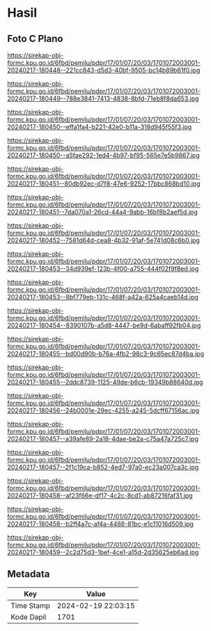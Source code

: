 # Hasil

## Foto C Plano

https://sirekap-obj-formc.kpu.go.id/6fbd/pemilu/pdpr/17/01/07/20/03/1701072003001-20240217-180448--221cc843-d5d3-40bf-9505-bc14b89b61f0.jpg

https://sirekap-obj-formc.kpu.go.id/6fbd/pemilu/pdpr/17/01/07/20/03/1701072003001-20240217-180449--788e3841-7413-4838-8bfd-71eb8f8da653.jpg

https://sirekap-obj-formc.kpu.go.id/6fbd/pemilu/pdpr/17/01/07/20/03/1701072003001-20240217-180450--effa1fa4-b221-42e0-b11a-318d945f55f3.jpg

https://sirekap-obj-formc.kpu.go.id/6fbd/pemilu/pdpr/17/01/07/20/03/1701072003001-20240217-180450--a5fae292-1ed4-4b97-bf95-565e7e5b9867.jpg

https://sirekap-obj-formc.kpu.go.id/6fbd/pemilu/pdpr/17/01/07/20/03/1701072003001-20240217-180451--80db92ec-d7f8-47e6-9252-17bbc868bd10.jpg

https://sirekap-obj-formc.kpu.go.id/6fbd/pemilu/pdpr/17/01/07/20/03/1701072003001-20240217-180451--7da070a1-26cd-44a4-9abb-16bf8b2aef5d.jpg

https://sirekap-obj-formc.kpu.go.id/6fbd/pemilu/pdpr/17/01/07/20/03/1701072003001-20240217-180452--7581d64d-cea8-4b32-91af-5e741d08c6b0.jpg

https://sirekap-obj-formc.kpu.go.id/6fbd/pemilu/pdpr/17/01/07/20/03/1701072003001-20240217-180453--34d939ef-123b-4f00-a755-444f02f9f8ed.jpg

https://sirekap-obj-formc.kpu.go.id/6fbd/pemilu/pdpr/17/01/07/20/03/1701072003001-20240217-180453--8bf779eb-131c-468f-a42a-625a4caeb14d.jpg

https://sirekap-obj-formc.kpu.go.id/6fbd/pemilu/pdpr/17/01/07/20/03/1701072003001-20240217-180454--8390107b-a5d8-4447-be9d-6abaff92fb04.jpg

https://sirekap-obj-formc.kpu.go.id/6fbd/pemilu/pdpr/17/01/07/20/03/1701072003001-20240217-180455--bd00d90b-b76a-4fb2-98c3-9c65ec87d4ba.jpg

https://sirekap-obj-formc.kpu.go.id/6fbd/pemilu/pdpr/17/01/07/20/03/1701072003001-20240217-180455--2ddc8739-1125-49de-b6cb-19349b88640d.jpg

https://sirekap-obj-formc.kpu.go.id/6fbd/pemilu/pdpr/17/01/07/20/03/1701072003001-20240217-180456--24b0001e-29ec-4255-a245-5dcff67156ac.jpg

https://sirekap-obj-formc.kpu.go.id/6fbd/pemilu/pdpr/17/01/07/20/03/1701072003001-20240217-180457--a39afe89-2a18-4dae-be2a-c75a47a725c7.jpg

https://sirekap-obj-formc.kpu.go.id/6fbd/pemilu/pdpr/17/01/07/20/03/1701072003001-20240217-180457--2f1c19ca-b852-4ed7-97a0-ec23a007ca3c.jpg

https://sirekap-obj-formc.kpu.go.id/6fbd/pemilu/pdpr/17/01/07/20/03/1701072003001-20240217-180458--af23f66e-df17-4c2c-8cd1-ab87216faf31.jpg

https://sirekap-obj-formc.kpu.go.id/6fbd/pemilu/pdpr/17/01/07/20/03/1701072003001-20240217-180458--b2ff4a7c-af4a-4488-81bc-e1c11016d509.jpg

https://sirekap-obj-formc.kpu.go.id/6fbd/pemilu/pdpr/17/01/07/20/03/1701072003001-20240217-180459--2c2d75d3-1bef-4ce1-a15d-2d35625eb6ad.jpg


## Metadata

| Key        | Value               |
| ---------- | ------------------- |
| Time Stamp | 2024-02-19 22:03:15 |
| Kode Dapil | 1701                |



